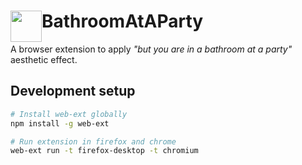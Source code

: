 <h1> <img height="50px" src="https://dropsnorz.com/projects/bathroom/bathroom.gif" style="float:left;" />  BathroomAtAParty </h1>

A browser extension to apply *"but you are in a bathroom at a party"* aesthetic effect.

## Development setup

```sh
# Install web-ext globally
npm install -g web-ext

# Run extension in firefox and chrome
web-ext run -t firefox-desktop -t chromium

```
